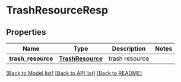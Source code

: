 # TrashResourceResp

## Properties
Name | Type | Description | Notes
------------ | ------------- | ------------- | -------------
**trash_resource** | [**TrashResource**](TrashResource.md) | trash resource | 

[[Back to Model list]](../README.md#documentation-for-models) [[Back to API list]](../README.md#documentation-for-api-endpoints) [[Back to README]](../README.md)



